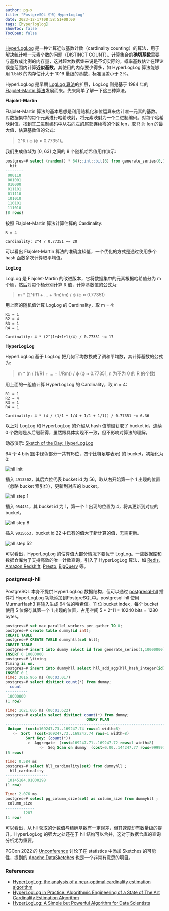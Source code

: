 ```yaml
---
author: pg-x
title: "PostgreSQL 中的 HyperLogLog"
date: 2023-12-17T08:58:51+08:00
tags: [hyperloglog]
ShowToc: false
TocOpen: false
---
```


[HyperLogLog](https://en.wikipedia.org/wiki/HyperLogLog) 是一种计算近似基数计数（cardinality counting）的算法，用于解决统计唯一元素个数的问题（DISTINCT COUNT）。计算集合的**确切基数**需要与基数成比例的内存量，这对超大数据集来说是不切实际的。概率基数估计在理论误差范围内计算**近似基数**，其使用的内存要少得多，如 HyperLogLog 算法能够用 1.5kB 的内存估计大于 10^9 量级的基数，标准误差小于 2%。

HyperLogLog 是早期 [LogLog 算法](https://algo.inria.fr/flajolet/Publications/DuFl03-LNCS.pdf)的扩展，LogLog 则是基于 1984 年的 [Flajolet-Martin 算法](https://en.wikipedia.org/wiki/Flajolet%E2%80%93Martin_algorithm)发展而来。先来简单了解一下这三种算法。

**Flajolet-Martin**

Flajolet-Martin 算法的基本思想是利用随机化和位运算来估计唯一元素的基数。对数据集中的每个元素进行哈希映射，将元素映射为一个二进制编码。对每个哈希映射值，找到其二进制编码中从右向左的尾部连续零的个数 len，取 R 为 len 的最大值，估算基数值的公式:

> 2^R / ϕ (ϕ ≈ 0.77351)。

我们生成值域为 [0, 63] 之间的 8 个随机哈希值用作演示:

```SQL
postgres=# select (random() * 64)::int::bit(6) from generate_series(0,7) order by 1;
  bit
--------
 000110
 001001
 010000
 011101
 011110
 101010
 110101
 111010
(8 rows)
```

按照 Flajolet-Martin 算法计算估算的 Cardinality:

```
R = 4

Cardinality: 2^4 / 0.77351 ~= 20
```

可以看出 Flajolet-Martin 算法的准确度较低，一个优化的方式是通过使用多个 hash 函数多次计算取平均值。

**LogLog**

LogLog 是 Flajolet-Martin 的改进版本，它将数据集中的元素根据哈希值分为 m 个桶，然后对每个桶分别计算 R 值，计算基数值的公式为:

> m * (2^(R1 + ... + Rm)/m) / ϕ (ϕ ≈ 0.77351)

用上面的随机值计算 LogLog 的 Cardinality，取 m = 4:

```
R1 = 1
R2 = 4
R3 = 1
R4 = 1

Cardinality: 4 * (2^(1+4+1+1)/4) / 0.77351 ~= 17
```

**HyperLogLog**

HyperLogLog 基于 LogLog 把几何平均数换成了调和平均数，其计算基数的公式为:

> m * (n / (1/R1 + ... + 1/Rm)) / ϕ (ϕ ≈ 0.77351, n 为不为 0 的 R 的个数)

用上面的一组值计算 HyperLogLog 的 Cardinality，取 m = 4:

```
R1 = 1
R2 = 4
R3 = 1
R4 = 1

Cardinality: 4 * (4 / (1/1 + 1/4 + 1/1 + 1/1)) / 0.77351 ~= 6.36
```

以上对 LogLog 和 HyperLogLog 的介绍从 hash 值前缀获取了 bucket id，连续 0 个数则是从后缀获得，虽然跟具体实现不一致，但不影响对算法的理解。

动态演示: [Sketch of the Day: HyperLogLog](http://content.research.neustar.biz/blog/hll.html)

64 个 4 bits(图中绿色部分一共有15位，四个比特足够表示) 的 bucket，初始化为 0:

![hll init](/images/hll_init.png)

插入 `4913502`，其后六位代表 bucket id 为 56，取从右开始第一个 1 出现的位置（忽略 bucket 索引位），更新到对应的 bucket。

![hll step 1](/images/hll_step1.png)

插入 `954451`，其 bucket id 为 1，第一个 1 出现的位置为 4，将其更新到对应的 bucket。

![hll step 8](/images/hll_step8.png)

插入 `9015653`，bucket id 22 中已有的值大于新计算的值，无需更新。

![hll step 52](/images/hll_step52.png)

可以看出，HyperLogLog 的估算值大部分情况下要优于 LogLog。一些数据库和数据仓库为了支持高效的唯一计数查询，引入了 HyperLogLog 算法，如 [Redis](http://antirez.com/news/75), [Amazon Redshift](https://aws.amazon.com/about-aws/whats-new/2020/10/amazon-redshift-announces-support-hyperloglog-sketches), [Presto](https://engineering.fb.com/2018/12/13/data-infrastructure/hyperloglog/), [BigQuery](https://cloud.google.com/blog/products/gcp/counting-uniques-faster-in-bigquery-with-hyperloglog) 等。

### postgresql-hll

PostgreSQL 本身不提供 HyperLogLog 数据结构，但可以通过 [postgresql-hll](https://github.com/citusdata/postgresql-hll) 插件将 HyperLogLog 功能添加到PostgreSQL中。postgresql-hll 使用 MurmurHash3 将输入生成 64 位的哈希值。11 位 bucket index，每个 bucket 使用 5 位保存其第一个 1 出现的位置，占用空间 5 * 2^11 = 10240 bits = 1280 bytes。

```SQL
postgres=# set max_parallel_workers_per_gather TO 0;
postgres=# create table dummy(id int);
CREATE TABLE
postgres=# CREATE TABLE dummyhll(set hll);
CREATE TABLE
postgres=# insert into dummy select id from generate_series(1,10000000) id order by random();
INSERT 0 10000000
postgres=# \timing
Timing is on.
postgres=# insert into dummyhll select hll_add_agg(hll_hash_integer(id)) from dummy;
INSERT 0 1
Time: 3016.966 ms (00:03.017)
postgres=# select distinct count(*) from dummy;
  count
----------
 10000000
(1 row)

Time: 1621.605 ms (00:01.622)
postgres=# explain select distinct count(*) from dummy;
                                    QUERY PLAN
----------------------------------------------------------------------------------
 Unique  (cost=169247.73..169247.74 rows=1 width=8)
   ->  Sort  (cost=169247.73..169247.74 rows=1 width=8)
         Sort Key: (count(*))
         ->  Aggregate  (cost=169247.71..169247.72 rows=1 width=8)
               ->  Seq Scan on dummy  (cost=0.00..144247.77 rows=9999977 width=0)
(5 rows)

Time: 0.584 ms
postgres=# select hll_cardinality(set) from dummyhll ;
  hll_cardinality
-------------------
 10145184.91000298
(1 row)

Time: 2.076 ms
postgres=# select pg_column_size(set) as column_size from dummyhll ;
 column_size
-------------
        1287
(1 row)
```

可以看出，从 hll 获取的计数值与精确基数有一定误差，但其速度却有数量级的提升。HyperLogLog 的强大之处还在于 hll 结构可以合并，这对于数据仓库的查询分析尤为重要。

PGCon 2022 的 [Unconference](https://www.youtube.com/watch?v=c9NnnAL9cVU&list=PLuJmmKtsV1dPN_sGqunT3XVmbINWrB2zk&index=7) 讨论了在 statistics 中添加 Sketches 的可能性，提到的 [Apache DataSketches](https://datasketches.apache.org/) 也是一个非常有意思的项目。

### References

- [HyperLogLog: the analysis of a near-optimal cardinality estimation algorithm](https://algo.inria.fr/flajolet/Publications/FlFuGaMe07.pdf)
- [HyperLogLog in Practice: Algorithmic Engineering of a State of The Art Cardinality Estimation Algorithm](https://static.googleusercontent.com/media/research.google.com/zh-CN//pubs/archive/40671.pdf)
- [HyperLogLog: A Simple but Powerful Algorithm for Data Scientists](https://chengweihu.com/hyperloglog/)

